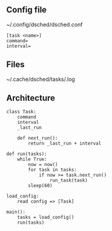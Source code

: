 ## Config file

~/.config/dsched/dsched.conf

    [task <name>]
    command=
    interval=

## Files

~/.cache/dsched/tasks/<name>.log

## Architecture

    class Task:
        command
        interval
        _last_run

        def next_run():
            return _last_run + interval

    def run(tasks):
        while True:
            now = now()
            for task in tasks:
                if now >= task.next_run()
                    run_task(task)
            sleep(60)

    load_config:
        read config => [Task]

    main():
        tasks = load_config()
        run(tasks)
